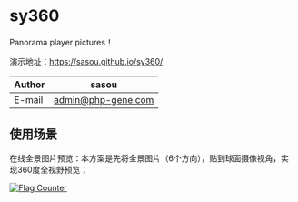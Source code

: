 # sy360
Panorama player pictures！

演示地址：https://sasou.github.io/sy360/  

|Author|sasou|
|---|---
|E-mail|admin@php-gene.com


使用场景
---------
在线全景图片预览：本方案是先将全景图片（6个方向），贴到球面摄像视角，实现360度全视野预览；


<a href="https://info.flagcounter.com/AEYx"><img src="https://s11.flagcounter.com/count2/AEYx/bg_FFFFFF/txt_000000/border_CCCCCC/columns_2/maxflags_10/viewers_0/labels_1/pageviews_1/flags_0/percent_0/" alt="Flag Counter" border="0"></a>
